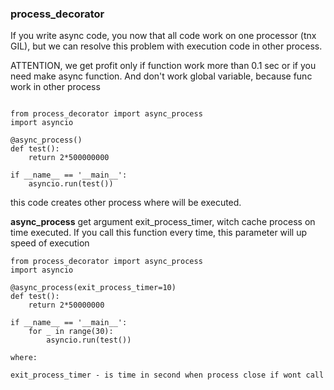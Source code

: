 ### process_decorator

If you write async code, you now that all code work on one processor (tnx GIL), but we can resolve this problem
with execution code in other process.

ATTENTION, we get profit only if function work more than 0.1 sec or if you need make async function.
And don't work global variable, because func work in other process
```python3

from process_decorator import async_process
import asyncio

@async_process()
def test():
    return 2*500000000

if __name__ == '__main__':
    asyncio.run(test())
```
this code creates other process where will be executed. 

**async_process** get argument exit_process_timer, witch cache process on time executed.
If you call this function every time, this parameter will up speed of execution
```python3
from process_decorator import async_process
import asyncio

@async_process(exit_process_timer=10)
def test():
    return 2*50000000

if __name__ == '__main__':
    for _ in range(30):
        asyncio.run(test())
```
```text
where:

exit_process_timer - is time in second when process close if wont call
```
